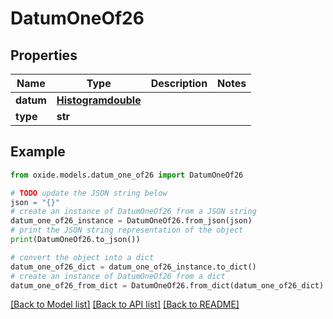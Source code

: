 # DatumOneOf26


## Properties

Name | Type | Description | Notes
------------ | ------------- | ------------- | -------------
**datum** | [**Histogramdouble**](Histogramdouble.md) |  | 
**type** | **str** |  | 

## Example

```python
from oxide.models.datum_one_of26 import DatumOneOf26

# TODO update the JSON string below
json = "{}"
# create an instance of DatumOneOf26 from a JSON string
datum_one_of26_instance = DatumOneOf26.from_json(json)
# print the JSON string representation of the object
print(DatumOneOf26.to_json())

# convert the object into a dict
datum_one_of26_dict = datum_one_of26_instance.to_dict()
# create an instance of DatumOneOf26 from a dict
datum_one_of26_from_dict = DatumOneOf26.from_dict(datum_one_of26_dict)
```
[[Back to Model list]](../README.md#documentation-for-models) [[Back to API list]](../README.md#documentation-for-api-endpoints) [[Back to README]](../README.md)


